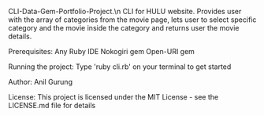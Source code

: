 CLI-Data-Gem-Portfolio-Project.\n
CLI for HULU website. Provides user with the array of categories from the movie page, lets user to select specific category and the movie inside the category and returns user the movie details. 

Prerequisites:
Any Ruby IDE
Nokogiri gem
Open-URI gem

Running the project:
Type 'ruby cli.rb' on your terminal to get started

Author:
Anil Gurung

License:
This project is licensed under the MIT License - see the LICENSE.md file for details
